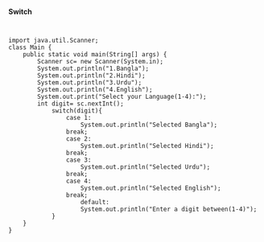 **Switch**
<div style="overflow-x:auto;">
<pre>
<code>
import java.util.Scanner;
class Main {
    public static void main(String[] args) {
        Scanner sc= new Scanner(System.in);
        System.out.println("1.Bangla");
        System.out.println("2.Hindi");
        System.out.println("3.Urdu");
        System.out.println("4.English");
        System.out.print("Select your Language(1-4):");
        int digit= sc.nextInt();
            switch(digit){
                case 1:
                    System.out.println("Selected Bangla");
                break;
                case 2:
                    System.out.println("Selected Hindi");
                break;
                case 3:
                    System.out.println("Selected Urdu");
                break;
                case 4:
                    System.out.println("Selected English");
                break;
                    default:
                    System.out.println("Enter a digit between(1-4)");
            }
    }
}
</code>
</pre>
</div>
